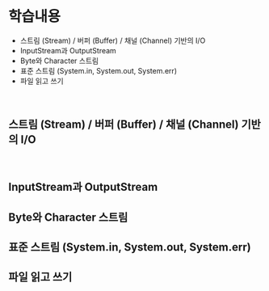 # 학습내용
- 스트림 (Stream) / 버퍼 (Buffer) / 채널 (Channel) 기반의 I/O
- InputStream과 OutputStream
- Byte와 Character 스트림
- 표준 스트림 (System.in, System.out, System.err)
- 파일 읽고 쓰기

</br>

## 스트림 (Stream) / 버퍼 (Buffer) / 채널 (Channel) 기반의 I/O



</br>

## InputStream과 OutputStream
## Byte와 Character 스트림
## 표준 스트림 (System.in, System.out, System.err)
## 파일 읽고 쓰기

